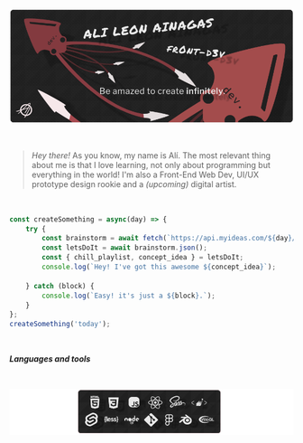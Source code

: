 #

![MYBANNER](ALABANNERFIX.png)

</br>

> _Hey there!_ As you know, my name is Alí. The most relevant thing about me is that I love learning, not only about programming but everything in the world! I'm also a Front-End Web Dev, UI/UX prototype design rookie and a _(upcoming)_ digital artist.

</br>

```javascript
const createSomething = async(day) => {
    try {
        const brainstorm = await fetch(`https://api.myideas.com/${day}/`);
        const letsDoIt = await brainstorm.json();
        const { chill_playlist, concept_idea } = letsDoIt;
        console.log(`Hey! I've got this awesome ${concept_idea}`);

    } catch (block) {
        console.log(`Easy! it's just a ${block}.`);
    }
};
createSomething('today');
```

</br>

**_Languages and tools_**

</br>

![MYSTACK](STACKSIMPLE.png)